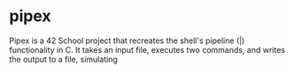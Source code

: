 # pipex
Pipex is a 42 School project that recreates the shell's pipeline (|) functionality in C. It takes an input file, executes two commands, and writes the output to a file, simulating
